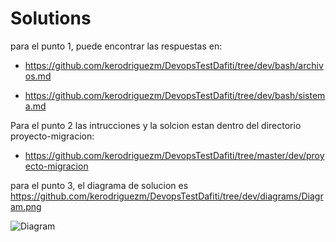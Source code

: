 # Solutions

para el punto 1, puede encontrar las respuestas en:
- https://github.com/kerodriguezm/DevopsTestDafiti/tree/dev/bash/archivos.md

- https://github.com/kerodriguezm/DevopsTestDafiti/tree/dev/bash/sistema.md

Para el punto 2 las intrucciones y la solcion estan dentro del directorio  proyecto-migracion:

- https://github.com/kerodriguezm/DevopsTestDafiti/tree/master/dev/proyecto-migracion

para el punto 3, el diagrama de solucion es https://github.com/kerodriguezm/DevopsTestDafiti/tree/dev/diagrams/Diagram.png

![Diagram](https://kerodriguezm.github.io/dev/DevopsTestDafiti/diagrams/Diagrama.png)